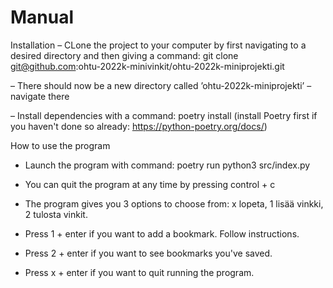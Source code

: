 # Manual

Installation
– CLone the project to your computer by first navigating to a desired directory and then giving a command: git clone git@github.com:ohtu-2022k-minivinkit/ohtu-2022k-miniprojekti.git

– There should now be a new directory called ’ohtu-2022k-miniprojekti’ – navigate there

– Install dependencies with a command: poetry install (install Poetry first if you haven't done so already: https://python-poetry.org/docs/)

How to use the program
- Launch the program with command: poetry run python3 src/index.py

- You can quit the program at any time by pressing control + c

- The program gives you 3 options to choose from: x lopeta, 1 lisää vinkki, 2 tulosta vinkit. 

- Press 1 + enter if you want to add a bookmark. Follow instructions.

- Press 2 + enter if you want to see bookmarks you've saved.

- Press x + enter if you want to quit running the program.